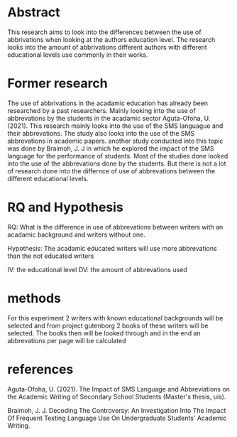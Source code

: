# Abstract 
This research aims to look into the differences between the use of abbrivations when looking at the authors education level. 
The research looks into the amount of abbrivations different authors with different educational levels use commonly in their works.

# Former research

The use of abbrivations in the acadamic education has already been researched by a past researchers.
Mainly looking into the use of abbrevations by the students in the acadamic sector Aguta-Ofoha, U. (2021). 
This research mainly looks into the use of the SMS languague and their abbrevations. The study also looks into the use of the SMS abbrevations in academic papers.
another study conducted into this topic was done by Braimoh, J. J in which he explored the impact of the SMS language for the performance of students.
Most of the studies done looked into the use of the abbrevations done by the students. 
But there is not a lot of research done into the differnce of use of abbrevations between the different educational levels.

# RQ and Hypothesis

RQ: What is the difference in use of abbrevations between writers with an acadamic background and writers without one.

Hypothesis: The acadamic educated writers will use more abbrevations than the not educated writers

IV: the educational level
DV: the amount of abbrevations used

# methods 

For this experiment 2 writers with known educational backgrounds will be selected and from project gutenborg 2 books of these writers will be selected.
The books then will be looked through and in the end an abbrevations per page will be calculated 

# references  
Aguta-Ofoha, U. (2021). The Impact of SMS Language and Abbreviations on the Academic Writing of Secondary School Students (Master's thesis, uis).

Braimoh, J. J. Decoding The Controversy: An Investigation Into The Impact Of Frequent Texting Language Use On Undergraduate Students' Academic Writing.

